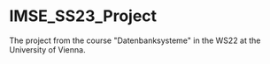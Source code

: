 # IMSE_SS23_Project
The project from the course "Datenbanksysteme" in the WS22 at the University of Vienna.
